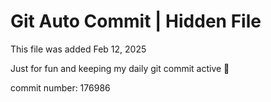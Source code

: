# Git Auto Commit | Hidden File

This file was added Feb 12, 2025

Just for fun and keeping my daily git commit active 🤪

commit number: 176986
